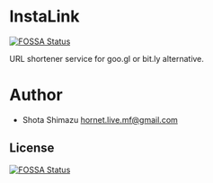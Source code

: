 # InstaLink
[![FOSSA Status](https://app.fossa.io/api/projects/git%2Bgithub.com%2Fshotastage%2FInstaLink.svg?type=shield)](https://app.fossa.io/projects/git%2Bgithub.com%2Fshotastage%2FInstaLink?ref=badge_shield)


URL shortener service for goo.gl or bit.ly alternative.


# Author

- Shota Shimazu <hornet.live.mf@gmail.com>


## License
[![FOSSA Status](https://app.fossa.io/api/projects/git%2Bgithub.com%2Fshotastage%2FInstaLink.svg?type=large)](https://app.fossa.io/projects/git%2Bgithub.com%2Fshotastage%2FInstaLink?ref=badge_large)